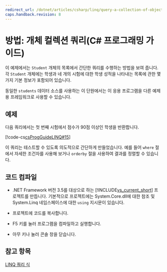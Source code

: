 ```yaml
---
redirect_url: /dotnet/articles/csharp/linq/query-a-collection-of-objects
caps.handback.revision: 8
---
```

# 방법: 개체 컬렉션 쿼리(C# 프로그래밍 가이드)
이 예제에서는 `Student` 개체의 목록에서 간단한 쿼리를 수행하는 방법을 보여 줍니다.  각 `Student` 개체에는 학생과 네 개의 시험에 대한 학생 성적을 나타내는 목록에 관한 몇 가지 기본 정보가 포함되어 있습니다.  
  
 동일한 `students` 데이터 소스를 사용하는 이 단원에서는 이 응용 프로그램을 다른 예제용 프레임워크로 사용할 수 있습니다.  
  
## 예제  
 다음 쿼리에서는 첫 번째 시험에서 점수가 90점 이상인 학생을 반환합니다.  
  
 [!code-cs[csProgGuideLINQ#15](../../../csharp/programming-guide/arrays/codesnippet/csharp/csLINQProgRef/csrefLINQHowTos.cs#15)]  
  
 이 쿼리는 테스트할 수 있도록 의도적으로 간단하게 만들었습니다.  예를 들어 `where` 절에서 자세한 조건자를 사용해 보거나 `orderby` 절을 사용하여 결과를 정렬할 수 있습니다.  
  
## 코드 컴파일  
  
-   .NET Framework 버전 3.5를 대상으로 하는 [!INCLUDE[vs_current_short](../../../csharp/programming-guide/classes-and-structs/includes/vs-current-short-md.md)] 프로젝트를 만듭니다.  기본적으로 프로젝트에는 System.Core.dll에 대한 참조 및 System.Linq 네임스페이스에 대한 `using` 지시문이 있습니다.  
  
-   프로젝트에 코드를 복사합니다.  
  
-   F5 키를 눌러 프로그램을 컴파일하고 실행합니다.  
  
-   아무 키나 눌러 콘솔 창을 닫습니다.  
  
## 참고 항목  
 [LINQ 쿼리 식](../../../csharp/programming-guide/linq-query-expressions/index.md)